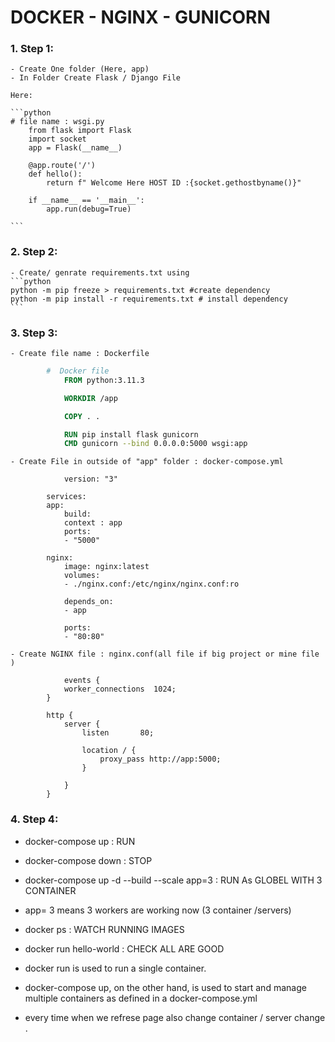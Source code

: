 # DOCKER - NGINX - GUNICORN

### 1. Step 1:
    - Create One folder (Here, app)
    - In Folder Create Flask / Django File 

    Here:

    ```python
    # file name : wsgi.py
        from flask import Flask
        import socket
        app = Flask(__name__)

        @app.route('/')
        def hello():
            return f" Welcome Here HOST ID :{socket.gethostbyname()}"

        if __name__ == '__main__':
            app.run(debug=True)

    ```
### 2. Step 2:
    - Create/ genrate requirements.txt using 
    ```python
    python -m pip freeze > requirements.txt #create dependency
    python -m pip install -r requirements.txt # install dependency
    ``` 
### 3. Step 3:
    - Create file name : Dockerfile
``` Dockerfile
        #  Docker file 
            FROM python:3.11.3

            WORKDIR /app

            COPY . .

            RUN pip install flask gunicorn
            CMD gunicorn --bind 0.0.0.0:5000 wsgi:app
```
    - Create File in outside of "app" folder : docker-compose.yml

```docker-compose
            version: "3"

        services:
        app:
            build: 
            context : app
            ports:
            - "5000"

        nginx:
            image: nginx:latest
            volumes:
            - ./nginx.conf:/etc/nginx/nginx.conf:ro

            depends_on:
            - app
            
            ports:
            - "80:80"

```
    - Create NGINX file : nginx.conf(all file if big project or mine file )
```nginx
            events {
            worker_connections  1024;
        }

        http {
            server {
                listen       80;

                location / {
                    proxy_pass http://app:5000;
                }

            }
        }

```
### 4. Step 4:
 - docker-compose up : RUN
 - docker-compose down : STOP
 - docker-compose up -d --build --scale app=3 : RUN As GLOBEL WITH 3 CONTAINER
 - app= 3 means 3 workers are working now (3 container /servers)
 - docker ps : WATCH RUNNING IMAGES
 - docker run hello-world   : CHECK ALL ARE GOOD 

- docker run is used to run a single container.
- docker-compose up, on the other hand, is used to start and manage multiple containers as defined in a docker-compose.yml
- every time when we refrese page also change container / server change .